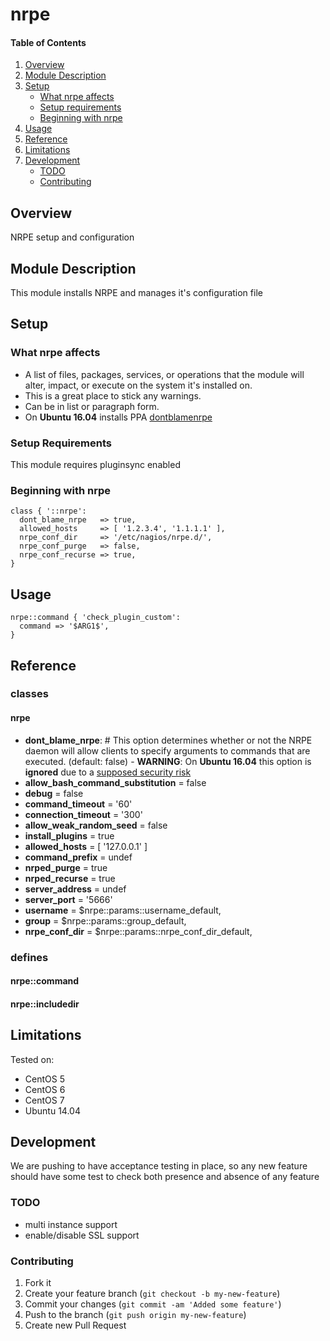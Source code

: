 # nrpe

#### Table of Contents

1. [Overview](#overview)
2. [Module Description](#module-description)
3. [Setup](#setup)
    * [What nrpe affects](#what-nrpe-affects)
    * [Setup requirements](#setup-requirements)
    * [Beginning with nrpe](#beginning-with-nrpe)
4. [Usage](#usage)
5. [Reference](#reference)
5. [Limitations](#limitations)
6. [Development](#development)
    * [TODO](#todo)
    * [Contributing](#contributing)

## Overview

NRPE setup and configuration

## Module Description

This module installs NRPE and manages it's configuration file

## Setup

### What nrpe affects

* A list of files, packages, services, or operations that the module will alter,
  impact, or execute on the system it's installed on.
* This is a great place to stick any warnings.
* Can be in list or paragraph form.
* On **Ubuntu 16.04** installs PPA [dontblamenrpe](https://launchpad.net/~dontblamenrpe/+archive/ubuntu/ppa/+packages)

### Setup Requirements

This module requires pluginsync enabled

### Beginning with nrpe

```puppet
class { '::nrpe':
  dont_blame_nrpe   => true,
  allowed_hosts     => [ '1.2.3.4', '1.1.1.1' ],
  nrpe_conf_dir     => '/etc/nagios/nrpe.d/',
  nrpe_conf_purge   => false,
  nrpe_conf_recurse => true,
}
```

## Usage

```puppet
nrpe::command { 'check_plugin_custom':
  command => '$ARG1$',
}
```

## Reference

### classes

#### nrpe

 * **dont_blame_nrpe**: # This option determines whether or not the NRPE daemon will allow clients to specify arguments to commands that are executed. (default: false) - **WARNING**: On **Ubuntu 16.04** this option is **ignored** due to a [supposed security risk](https://bugs.debian.org/cgi-bin/bugreport.cgi?bug=756479)
 * **allow_bash_command_substitution** = false
 * **debug**                           = false
 * **command_timeout**                 = '60'
 * **connection_timeout**              = '300'
 * **allow_weak_random_seed**          = false
 * **install_plugins**                 = true
 * **allowed_hosts**                   = [ '127.0.0.1' ]
 * **command_prefix**                  = undef
 * **nrped_purge**                     = true
 * **nrped_recurse**                   = true
 * **server_address**                  = undef
 * **server_port**                     = '5666'
 * **username**                        = $nrpe::params::username_default,
 * **group**                           = $nrpe::params::group_default,
 * **nrpe_conf_dir**                   = $nrpe::params::nrpe_conf_dir_default,

### defines

#### nrpe::command

#### nrpe::includedir

## Limitations

Tested on:
* CentOS 5
* CentOS 6
* CentOS 7
* Ubuntu 14.04

## Development

We are pushing to have acceptance testing in place, so any new feature should
have some test to check both presence and absence of any feature

### TODO

* multi instance support
* enable/disable SSL support

### Contributing

1. Fork it
2. Create your feature branch (`git checkout -b my-new-feature`)
3. Commit your changes (`git commit -am 'Added some feature'`)
4. Push to the branch (`git push origin my-new-feature`)
5. Create new Pull Request

